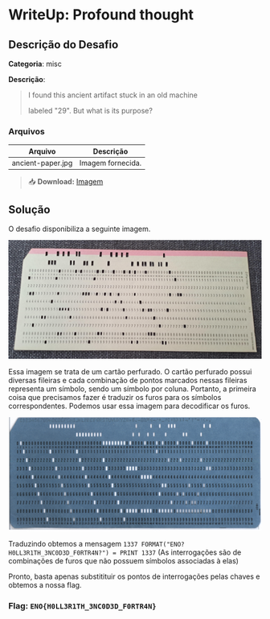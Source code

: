 # WriteUp: Profound thought
## Descrição do Desafio
**Categoria**: misc

**Descrição**:
> I found this ancient artifact stuck in an old machine
>
> labeled "29". But what is its purpose?


### Arquivos
| Arquivo | Descrição |
| ------- | --------- |
| ancient-paper.jpg | Imagem fornecida. |

> 📥 **Download:** [Imagem](https://github.com/HawkSecUnifei/Writeups/raw/refs/heads/main/2025/nullcon_CTF/Profound%20thought/l5b245c11.png)

## Solução
O desafio disponibiliza a seguinte imagem.

![image](./ancient-paper.jpg)

Essa imagem se trata de um cartão perfurado. O cartão perfurado possui diversas fileiras e cada combinação de pontos marcados nessas fileiras representa um símbolo, sendo um símbolo por coluna. Portanto, a primeira coisa
que precisamos fazer é traduzir os furos para os símbolos correspondentes. Podemos usar essa imagem para decodificar os furos.

![image](./assets/punch-card.png)

Traduzindo obtemos a mensagem `1337 FORMAT("ENO?H0LL3R1TH_3NC0D3D_F0RTR4N?") = PRINT 1337` (As interrogações são de combinações de furos que não possuem símbolos associadas à elas)

Pronto, basta apenas substitituir os pontos de interrogações pelas chaves e obtemos a nossa flag.

### Flag: `ENO{H0LL3R1TH_3NC0D3D_F0RTR4N}`

